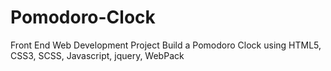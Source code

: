 # Pomodoro-Clock

Front End Web Development Project Build a Pomodoro Clock using HTML5, CSS3, SCSS, Javascript, jquery, WebPack
